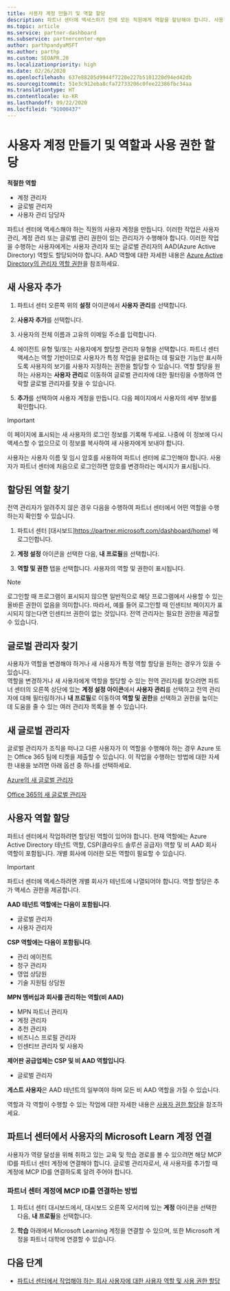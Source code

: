 ```yaml
---
title: 사용자 계정 만들기 및 역할 할당
description: 파트너 센터에 액세스하기 전에 모든 직원에게 역할을 할당해야 합니다. 사용자 계정을 만들고, 역할을 할당하고, 사용 권한을 설정하는 방법에 대해 알아봅니다.
ms.topic: article
ms.service: partner-dashboard
ms.subservice: partnercenter-mpn
author: parthpandyaMSFT
ms.author: parthp
ms.custom: SEOAPR.20
ms.localizationpriority: high
ms.date: 02/26/2020
ms.openlocfilehash: 637e88205d9944f7220e227b5101220d94ed42db
ms.sourcegitcommit: 51e3c912eba8cfa72733206c0fee22386fbc34aa
ms.translationtype: HT
ms.contentlocale: ko-KR
ms.lasthandoff: 09/22/2020
ms.locfileid: "91000437"
---
```

# <a name="create-user-accounts-and-assign-roles-and-permissions"></a>사용자 계정 만들기 및 역할과 사용 권한 할당

**적절한 역할**

- 계정 관리자
- 글로벌 관리자
- 사용자 관리 담당자

파트너 센터에 액세스해야 하는 직원의 사용자 계정을 만듭니다. 이러한 작업은 사용자 관리, 계정 관리 또는 글로벌 관리 권한이 있는 관리자가 수행해야 합니다. 이러한 작업을 수행하는 사용자에게는 사용자 관리자 또는 글로벌 관리자의 AAD(Azure Active Directory) 역할도 할당되어야 합니다. AAD 역할에 대한 자세한 내용은 [Azure Active Directory의 관리자 역할 권한](/azure/active-directory/users-groups-roles/directory-assign-admin-roles)을 참조하세요.


## <a name="add-a-new-user"></a>새 사용자 추가

1. 파트너 센터 오른쪽 위의 **설정** 아이콘에서 **사용자 관리**를 선택합니다.

2. **사용자 추가**를 선택합니다.

3. 사용자의 전체 이름과 고유의 이메일 주소를 입력합니다.

4. 에이전트 유형 및/또는 사용자에게 할당할 관리자 유형을 선택합니다. 파트너 센터 액세스는 역할 기반이므로 사용자가 특정 작업을 완료하는 데 필요한 기능만 표시하도록 사용자의 보기를 사용자 지정하는 권한을 할당할 수 있습니다.  역할 할당을 원하는 사용자는 **사용자 관리**로 이동하여 글로벌 관리자에 대한 필터링을 수행하여 연락할 글로벌 관리자를 찾을 수 있습니다.

5. **추가**를 선택하여 사용자 계정을 만듭니다. 다음 페이지에서 사용자의 세부 정보를 확인합니다.

> [!IMPORTANT]  
> 이 페이지에 표시되는 새 사용자의 로그인 정보를 기록해 두세요. 나중에 이 정보에 다시 액세스할 수 없으므로 이 정보를 복사하여 새 사용자에게 보내야 합니다. 


사용자는 사용자 이름 및 임시 암호를 사용하여 파트너 센터에 로그인해야 합니다. 사용자가 파트너 센터에 처음으로 로그인하면 암호를 변경하라는 메시지가 표시됩니다. 

## <a name="find-the-role-youve-been-assigned"></a>할당된 역할 찾기

전역 관리자가 알려주지 않은 경우 다음을 수행하여 파트너 센터에서 어떤 역할을 수행하는지 확인할 수 있습니다.

1. 파트너 센터 [대시보드]https://partner.microsoft.com/dashboard/home) 에 로그인합니다.

1. **계정 설정** 아이콘을 선택한 다음, **내 프로필**을 선택합니다.
 
1. **역할 및 권한** 탭을 선택합니다. 사용자의 역할 및 권한이 표시됩니다.
 

>[!Note]
>로그인할 때 프로그램이 표시되지 않으면 일반적으로 해당 프로그램에서 사용할 수 있는 올바른 권한이 없음을 의미합니다. 따라서, 예를 들어 로그인할 때 인센티브 페이지가 표시되지 않는다면 인센티브 권한이 없는 것입니다. 전역 관리자는 필요한 권한을 제공할 수 있습니다.


## <a name="find-your-global-admin"></a>글로벌 관리자 찾기

사용자가 역할을 변경해야 하거나 새 사용자가 특정 역할 할당을 원하는 경우가 있을 수 있습니다.  
역할을 변경하거나 새 사용자에게 역할을 할당할 수 있는 전역 관리자를 찾으려면 파트너 센터의 오른쪽 상단에 있는 **계정 설정 아이콘**에서 **사용자 관리**를 선택하고 전역 관리자에 대해 필터링하거나 **내 프로필**로 이동하여 **역할 및 권한**을 선택하고 권한을 높이는 데 도움을 줄 수 있는 여러 관리자 목록을 볼 수 있습니다. 


## <a name="new-global-admin"></a>새 글로벌 관리자

글로벌 관리자가 조직을 떠나고 다른 사용자가 이 역할을 수행해야 하는 경우 Azure 또는 Office 365 팀에 티켓을 제출할 수 있습니다. 이 작업을 수행하는 방법에 대한 자세한 내용을 보려면 아래 옵션 중 하나를 선택하세요.

[Azure의 새 글로벌 관리자](https://support.microsoft.com/help/4505981/what-to-do-if-the-only-admin-for-your-mpn-program-has-left-the-company)

[Office 365의 새 글로벌 관리자](https://admin.microsoft.com/)


## <a name="assign-user-roles"></a>사용자 역할 할당

파트너 센터에서 작업하려면 할당된 역할이 있어야 합니다.  현재 역할에는 Azure Active Directory 테넌트 역할, CSP(클라우드 솔루션 공급자) 역할 및 비 AAD 회사 역할이 포함됩니다. 개별 회사에 이러한 모든 역할이 필요할 수 있습니다.

>[!Important]
>파트너 센터에 액세스하려면 개별 회사가 테넌트에 나열되어야 합니다. 역할 할당은 추가 액세스 권한을 제공합니다.


**AAD 테넌트 역할에는 다음이 포함됩니다**.
- 글로벌 관리자
- 사용자 관리자

**CSP 역할에는 다음이 포함됩니다**.
- 관리 에이전트
- 청구 관리자
- 영업 상담원
- 기술 지원팀 상담원

**MPN 멤버십과 회사를 관리하는 역할(비 AAD)**
- MPN 파트너 관리자
- 계정 관리자
- 추천 관리자
- 비즈니스 프로필 관리자
- 인센티브 관리자 및 사용자

**제어판 공급업체는 CSP 및 비 AAD 역할입니다**.
- 글로벌 관리자

**게스트 사용자**은 AAD 테넌트의 일부여야 하며 모든 비 AAD 역할을 가질 수 있습니다.

역할과 각 역할이 수행할 수 있는 작업에 대한 자세한 내용은 [사용자 권한 할당](permissions-overview.md)을 참조하세요.

## <a name="associate-a-users-microsoft-learn-account-in-partner-center"></a>파트너 센터에서 사용자의 Microsoft Learn 계정 연결

사용자가 역량 달성을 위해 취하고 있는 교육 및 학습 경로를 볼 수 있으려면 해당 MCP ID를 파트너 센터 계정에 연결해야 합니다. 글로벌 관리자로서, 새 사용자를 추가할 때 계정에 MCP ID를 연결하도록 알려 주어야 합니다. 

### <a name="how-to-associate-your-mcp-id-to-your-partner-center-account"></a>파트너 센터 계정에 MCP ID를 연결하는 방법

1. 파트너 센터 대시보드에서, 대시보드 오른쪽 모서리에 있는 **계정** 아이콘을 선택한 다음, **내 프로필**을 선택합니다.

2. **학습** 아래에서 Microsoft Learning 계정을 연결할 수 있으며, 또한 Microsoft 계정을 파트너 대학에 연결할 수 있습니다.

## <a name="next-steps"></a>다음 단계

- [파트너 센터에서 작업해야 하는 회사 사용자에 대한 사용자 역할 및 사용 권한 할당](permissions-overview.md)